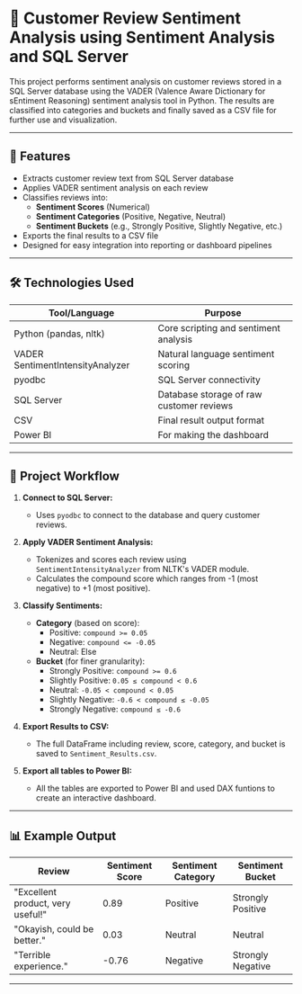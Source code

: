 # 🧠 Customer Review Sentiment Analysis using Sentiment Analysis and SQL Server

This project performs sentiment analysis on customer reviews stored in a SQL Server database using the VADER (Valence Aware Dictionary for sEntiment Reasoning) sentiment analysis tool in Python. The results are classified into categories and buckets and finally saved as a CSV file for further use and visualization.

---

## 📌 Features

- Extracts customer review text from SQL Server database
- Applies VADER sentiment analysis on each review
- Classifies reviews into:
  - **Sentiment Scores** (Numerical)
  - **Sentiment Categories** (Positive, Negative, Neutral)
  - **Sentiment Buckets** (e.g., Strongly Positive, Slightly Negative, etc.)
- Exports the final results to a CSV file
- Designed for easy integration into reporting or dashboard pipelines

---

## 🛠 Technologies Used

| Tool/Language | Purpose |
|---------------|---------|
| Python (pandas, nltk) | Core scripting and sentiment analysis |
| VADER SentimentIntensityAnalyzer | Natural language sentiment scoring |
| pyodbc | SQL Server connectivity |
| SQL Server | Database storage of raw customer reviews |
| CSV | Final result output format |
| Power BI | For making the dashboard |
---

## 📂 Project Workflow

1. **Connect to SQL Server:**
   - Uses `pyodbc` to connect to the database and query customer reviews.
   
2. **Apply VADER Sentiment Analysis:**
   - Tokenizes and scores each review using `SentimentIntensityAnalyzer` from NLTK's VADER module.
   - Calculates the compound score which ranges from -1 (most negative) to +1 (most positive).

3. **Classify Sentiments:**
   - **Category** (based on score):
     - Positive: `compound >= 0.05`
     - Negative: `compound <= -0.05`
     - Neutral: Else
   - **Bucket** (for finer granularity):
     - Strongly Positive: `compound >= 0.6`
     - Slightly Positive: `0.05 ≤ compound < 0.6`
     - Neutral: `-0.05 < compound < 0.05`
     - Slightly Negative: `-0.6 < compound ≤ -0.05`
     - Strongly Negative: `compound ≤ -0.6`

4. **Export Results to CSV:**
   - The full DataFrame including review, score, category, and bucket is saved to `Sentiment_Results.csv`.
     
5. **Export all tables to Power BI:**
   - All the tables are exported to Power BI and used DAX funtions to create an interactive dashboard.

---

## 📊 Example Output

| Review | Sentiment Score | Sentiment Category | Sentiment Bucket |
|--------|------------------|---------------------|------------------|
| "Excellent product, very useful!" | 0.89 | Positive | Strongly Positive |
| "Okayish, could be better." | 0.03 | Neutral | Neutral |
| "Terrible experience." | -0.76 | Negative | Strongly Negative |

---





